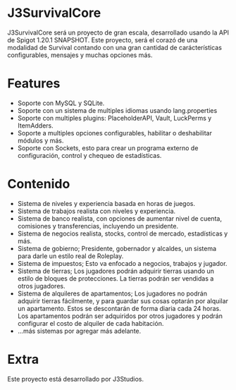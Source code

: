 # J3SurvivalCore
J3SurvivalCore será un proyecto de gran escala, desarrollado usando la API de Spigot 1.20.1 SNAPSHOT.
Este proyecto, será el corazó de una modalidad de Survival contando con una gran cantidad de carácterísticas configurables, mensajes y muchas opciones más.

# Features
- Soporte con MySQL y SQLite.
- Soporte con un sistema de multiples idiomas usando lang.properties
- Soporte con multiples plugins: PlaceholderAPI, Vault, LuckPerms y ItemAdders.
- Soporte a multiples opciones configurables, habilitar o deshabilitar módulos y más.
- Soporte con Sockets, esto para crear un programa externo de configuración, control y chequeo de estadísticas.

# Contenido
- Sistema de niveles y experiencia basada en horas de juegos.
- Sistema de trabajos realista con niveles y experiencia.
- Sistema de banco realista, con opciones de aumentar nivel de cuenta, comisiones y transferencias, incluyendo un presidente.
- Sistema de negocios realista, stocks, control de mercado, estadísticas y más.
- Sistema de gobierno; Presidente, gobernador y alcaldes, un sistema para darle un estilo real de Roleplay.
- Sistema de impuestos; Esto va enfocado a negocios, trabajos y jugador.
- Sistema de tierras; Los jugadores podrán adquirir tierras usando un estilo de bloques de protecciones. La tierras podrán ser vendidas a otros jugadores.
- Sistema de alquileres de apartamentos; Los jugadores no podrán adquirir tierras fácilmente, y para guardar sus cosas optarán por alquilar un apartamento. Estos se descontarán de forma diaria cada 24 horas. Los apartamentos podrán ser adquiridos por otros jugadores y podrán configurar el costo de alquiler de cada habitación.
- ...más sistemas por agregar más adelante.

# Extra
Este proyecto está desarrollado por J3Studios.
